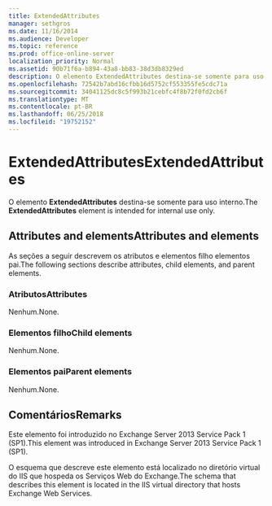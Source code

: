 ```yaml
---
title: ExtendedAttributes
manager: sethgros
ms.date: 11/16/2014
ms.audience: Developer
ms.topic: reference
ms.prod: office-online-server
localization_priority: Normal
ms.assetid: 90b71f6a-b894-43a8-bb83-38d3db8329ed
description: O elemento ExtendedAttributes destina-se somente para uso interno.
ms.openlocfilehash: 72542b7abd16cfbb16d5752cf553355fe5cdc71a
ms.sourcegitcommit: 34041125dc8c5f993b21cebfc4f8b72f0fd2cb6f
ms.translationtype: MT
ms.contentlocale: pt-BR
ms.lasthandoff: 06/25/2018
ms.locfileid: "19752152"
---
```

# <a name="extendedattributes"></a><span data-ttu-id="c5be8-103">ExtendedAttributes</span><span class="sxs-lookup"><span data-stu-id="c5be8-103">ExtendedAttributes</span></span>

<span data-ttu-id="c5be8-104">O elemento **ExtendedAttributes** destina-se somente para uso interno.</span><span class="sxs-lookup"><span data-stu-id="c5be8-104">The **ExtendedAttributes** element is intended for internal use only.</span></span> 

## <a name="attributes-and-elements"></a><span data-ttu-id="c5be8-105">Attributes and elements</span><span class="sxs-lookup"><span data-stu-id="c5be8-105">Attributes and elements</span></span>

<span data-ttu-id="c5be8-106">As seções a seguir descrevem os atributos e elementos filho elementos pai.</span><span class="sxs-lookup"><span data-stu-id="c5be8-106">The following sections describe attributes, child elements, and parent elements.</span></span>
  
### <a name="attributes"></a><span data-ttu-id="c5be8-107">Atributos</span><span class="sxs-lookup"><span data-stu-id="c5be8-107">Attributes</span></span>

<span data-ttu-id="c5be8-108">Nenhum.</span><span class="sxs-lookup"><span data-stu-id="c5be8-108">None.</span></span>
  
### <a name="child-elements"></a><span data-ttu-id="c5be8-109">Elementos filho</span><span class="sxs-lookup"><span data-stu-id="c5be8-109">Child elements</span></span>

<span data-ttu-id="c5be8-110">Nenhum.</span><span class="sxs-lookup"><span data-stu-id="c5be8-110">None.</span></span>
  
### <a name="parent-elements"></a><span data-ttu-id="c5be8-111">Elementos pai</span><span class="sxs-lookup"><span data-stu-id="c5be8-111">Parent elements</span></span>

<span data-ttu-id="c5be8-112">Nenhum.</span><span class="sxs-lookup"><span data-stu-id="c5be8-112">None.</span></span>
  
## <a name="remarks"></a><span data-ttu-id="c5be8-113">Comentários</span><span class="sxs-lookup"><span data-stu-id="c5be8-113">Remarks</span></span>

<span data-ttu-id="c5be8-114">Este elemento foi introduzido no Exchange Server 2013 Service Pack 1 (SP1).</span><span class="sxs-lookup"><span data-stu-id="c5be8-114">This element was introduced in Exchange Server 2013 Service Pack 1 (SP1).</span></span>
  
<span data-ttu-id="c5be8-115">O esquema que descreve este elemento está localizado no diretório virtual do IIS que hospeda os Serviços Web do Exchange.</span><span class="sxs-lookup"><span data-stu-id="c5be8-115">The schema that describes this element is located in the IIS virtual directory that hosts Exchange Web Services.</span></span>
  

